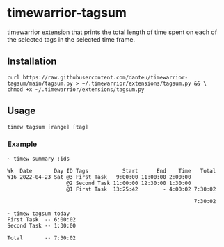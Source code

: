 # timewarrior-tagsum

timewarrior extension that prints the total length of time spent on each of the selected tags in the selected time frame.

## Installation

```console
curl https://raw.githubusercontent.com/danteu/timewarrior-tagsum/main/tagsum.py > ~/.timewarrior/extensions/tagsum.py && \
chmod +x ~/.timewarrior/extensions/tagsum.py
```

## Usage

```console
timew tagsum [range] [tag]
```

### Example

```console
~ timew summary :ids

Wk  Date       Day ID Tags           Start      End    Time   Total
W16 2022-04-23 Sat @3 First Task   9:00:00 11:00:00 2:00:00
                   @2 Second Task 11:00:00 12:30:00 1:30:00
                   @1 First Task  13:25:42        - 4:00:02 7:30:02

                                                            7:30:02

~ timew tagsum today
First Task  -- 6:00:02
Second Task -- 1:30:00

Total       -- 7:30:02
```
